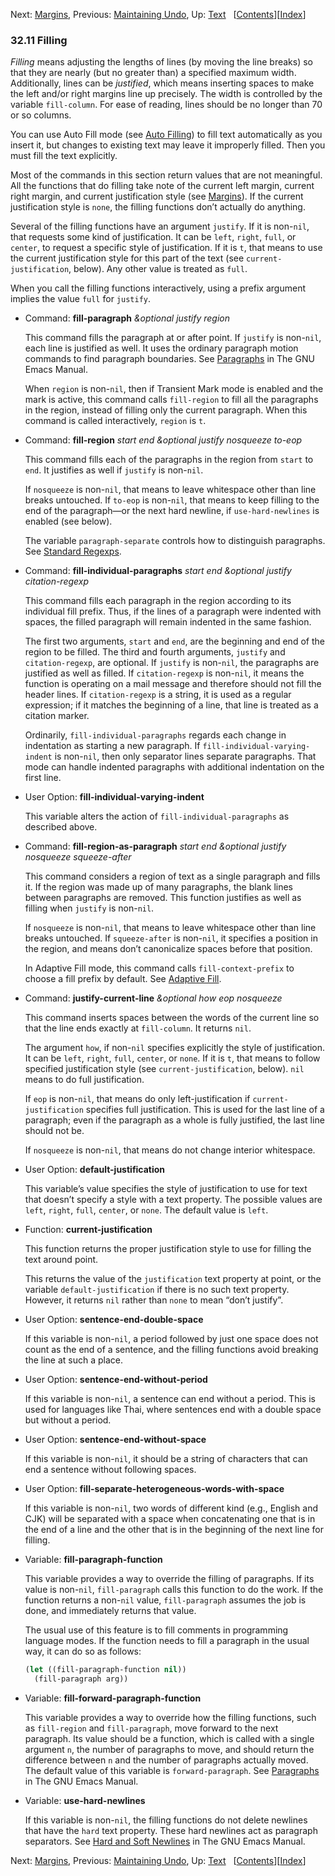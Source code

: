 

Next: [Margins](Margins.html), Previous: [Maintaining Undo](Maintaining-Undo.html), Up: [Text](Text.html)   \[[Contents](index.html#SEC_Contents "Table of contents")]\[[Index](Index.html "Index")]

### 32.11 Filling

*Filling* means adjusting the lengths of lines (by moving the line breaks) so that they are nearly (but no greater than) a specified maximum width. Additionally, lines can be *justified*, which means inserting spaces to make the left and/or right margins line up precisely. The width is controlled by the variable `fill-column`. For ease of reading, lines should be no longer than 70 or so columns.

You can use Auto Fill mode (see [Auto Filling](Auto-Filling.html)) to fill text automatically as you insert it, but changes to existing text may leave it improperly filled. Then you must fill the text explicitly.

Most of the commands in this section return values that are not meaningful. All the functions that do filling take note of the current left margin, current right margin, and current justification style (see [Margins](Margins.html)). If the current justification style is `none`, the filling functions don’t actually do anything.

Several of the filling functions have an argument `justify`. If it is non-`nil`, that requests some kind of justification. It can be `left`, `right`, `full`, or `center`, to request a specific style of justification. If it is `t`, that means to use the current justification style for this part of the text (see `current-justification`, below). Any other value is treated as `full`.

When you call the filling functions interactively, using a prefix argument implies the value `full` for `justify`.

*   Command: **fill-paragraph** *\&optional justify region*

    This command fills the paragraph at or after point. If `justify` is non-`nil`, each line is justified as well. It uses the ordinary paragraph motion commands to find paragraph boundaries. See [Paragraphs](https://www.gnu.org/software/emacs/manual/html_node/emacs/Paragraphs.html#Paragraphs) in The GNU Emacs Manual.

    When `region` is non-`nil`, then if Transient Mark mode is enabled and the mark is active, this command calls `fill-region` to fill all the paragraphs in the region, instead of filling only the current paragraph. When this command is called interactively, `region` is `t`.

<!---->

*   Command: **fill-region** *start end \&optional justify nosqueeze to-eop*

    This command fills each of the paragraphs in the region from `start` to `end`. It justifies as well if `justify` is non-`nil`.

    If `nosqueeze` is non-`nil`, that means to leave whitespace other than line breaks untouched. If `to-eop` is non-`nil`, that means to keep filling to the end of the paragraph—or the next hard newline, if `use-hard-newlines` is enabled (see below).

    The variable `paragraph-separate` controls how to distinguish paragraphs. See [Standard Regexps](Standard-Regexps.html).

<!---->

*   Command: **fill-individual-paragraphs** *start end \&optional justify citation-regexp*

    This command fills each paragraph in the region according to its individual fill prefix. Thus, if the lines of a paragraph were indented with spaces, the filled paragraph will remain indented in the same fashion.

    The first two arguments, `start` and `end`, are the beginning and end of the region to be filled. The third and fourth arguments, `justify` and `citation-regexp`, are optional. If `justify` is non-`nil`, the paragraphs are justified as well as filled. If `citation-regexp` is non-`nil`, it means the function is operating on a mail message and therefore should not fill the header lines. If `citation-regexp` is a string, it is used as a regular expression; if it matches the beginning of a line, that line is treated as a citation marker.

    Ordinarily, `fill-individual-paragraphs` regards each change in indentation as starting a new paragraph. If `fill-individual-varying-indent` is non-`nil`, then only separator lines separate paragraphs. That mode can handle indented paragraphs with additional indentation on the first line.

<!---->

*   User Option: **fill-individual-varying-indent**

    This variable alters the action of `fill-individual-paragraphs` as described above.

<!---->

*   Command: **fill-region-as-paragraph** *start end \&optional justify nosqueeze squeeze-after*

    This command considers a region of text as a single paragraph and fills it. If the region was made up of many paragraphs, the blank lines between paragraphs are removed. This function justifies as well as filling when `justify` is non-`nil`.

    If `nosqueeze` is non-`nil`, that means to leave whitespace other than line breaks untouched. If `squeeze-after` is non-`nil`, it specifies a position in the region, and means don’t canonicalize spaces before that position.

    In Adaptive Fill mode, this command calls `fill-context-prefix` to choose a fill prefix by default. See [Adaptive Fill](Adaptive-Fill.html).

<!---->

*   Command: **justify-current-line** *\&optional how eop nosqueeze*

    This command inserts spaces between the words of the current line so that the line ends exactly at `fill-column`. It returns `nil`.

    The argument `how`, if non-`nil` specifies explicitly the style of justification. It can be `left`, `right`, `full`, `center`, or `none`. If it is `t`, that means to follow specified justification style (see `current-justification`, below). `nil` means to do full justification.

    If `eop` is non-`nil`, that means do only left-justification if `current-justification` specifies full justification. This is used for the last line of a paragraph; even if the paragraph as a whole is fully justified, the last line should not be.

    If `nosqueeze` is non-`nil`, that means do not change interior whitespace.

<!---->

*   User Option: **default-justification**

    This variable’s value specifies the style of justification to use for text that doesn’t specify a style with a text property. The possible values are `left`, `right`, `full`, `center`, or `none`. The default value is `left`.

<!---->

*   Function: **current-justification**

    This function returns the proper justification style to use for filling the text around point.

    This returns the value of the `justification` text property at point, or the variable `default-justification` if there is no such text property. However, it returns `nil` rather than `none` to mean “don’t justify”.

<!---->

*   User Option: **sentence-end-double-space**

    If this variable is non-`nil`, a period followed by just one space does not count as the end of a sentence, and the filling functions avoid breaking the line at such a place.

<!---->

*   User Option: **sentence-end-without-period**

    If this variable is non-`nil`, a sentence can end without a period. This is used for languages like Thai, where sentences end with a double space but without a period.

<!---->

*   User Option: **sentence-end-without-space**

    If this variable is non-`nil`, it should be a string of characters that can end a sentence without following spaces.

<!---->

*   User Option: **fill-separate-heterogeneous-words-with-space**

    If this variable is non-`nil`, two words of different kind (e.g., English and CJK) will be separated with a space when concatenating one that is in the end of a line and the other that is in the beginning of the next line for filling.

<!---->

*   Variable: **fill-paragraph-function**

    This variable provides a way to override the filling of paragraphs. If its value is non-`nil`, `fill-paragraph` calls this function to do the work. If the function returns a non-`nil` value, `fill-paragraph` assumes the job is done, and immediately returns that value.

    The usual use of this feature is to fill comments in programming language modes. If the function needs to fill a paragraph in the usual way, it can do so as follows:

    ```lisp
    (let ((fill-paragraph-function nil))
      (fill-paragraph arg))
    ```

<!---->

*   Variable: **fill-forward-paragraph-function**

    This variable provides a way to override how the filling functions, such as `fill-region` and `fill-paragraph`, move forward to the next paragraph. Its value should be a function, which is called with a single argument `n`, the number of paragraphs to move, and should return the difference between `n` and the number of paragraphs actually moved. The default value of this variable is `forward-paragraph`. See [Paragraphs](https://www.gnu.org/software/emacs/manual/html_node/emacs/Paragraphs.html#Paragraphs) in The GNU Emacs Manual.

<!---->

*   Variable: **use-hard-newlines**

    If this variable is non-`nil`, the filling functions do not delete newlines that have the `hard` text property. These hard newlines act as paragraph separators. See [Hard and Soft Newlines](https://www.gnu.org/software/emacs/manual/html_node/emacs/Hard-and-Soft-Newlines.html#Hard-and-Soft-Newlines) in The GNU Emacs Manual.

Next: [Margins](Margins.html), Previous: [Maintaining Undo](Maintaining-Undo.html), Up: [Text](Text.html)   \[[Contents](index.html#SEC_Contents "Table of contents")]\[[Index](Index.html "Index")]
